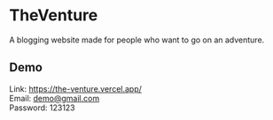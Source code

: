 # TheVenture
A blogging website made for people who want to go on an adventure.  

## Demo 
Link: https://the-venture.vercel.app/  
Email: demo@gmail.com  
Password: 123123
